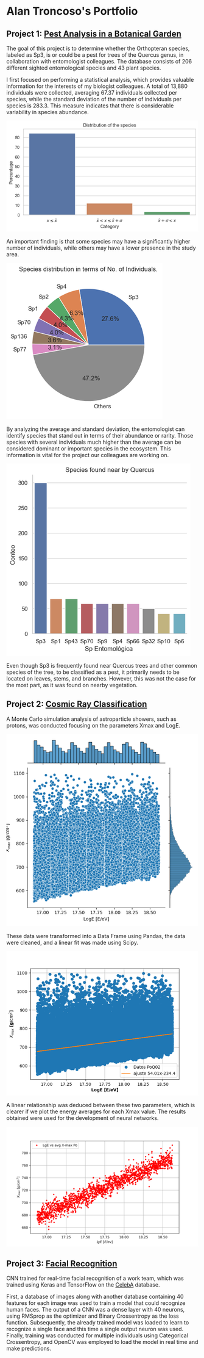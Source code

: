 # Alan Troncoso's Portfolio

## Project 1: [Pest Analysis in a Botanical Garden](https://github.com/Dantron98/BotanicalGarden)

The goal of this project is to determine whether the Orthopteran species, labeled as Sp3, is or could be a pest for trees of the Quercus genus, in collaboration with entomologist colleagues.
The database consists of 206 different sighted entomological species and 43 plant species.

I first focused on performing a statistical analysis, which provides valuable information for the interests of my biologist colleagues.
A total of 13,880 individuals were collected, averaging 67.37 individuals collected per species, while the standard deviation of the number of individuals per species is 283.3. This measure indicates that there is considerable variability in species abundance.

![](/images/output.png)

An important finding is that some species may have a significantly higher number of individuals, while others may have a lower presence in the study area.

![](/images/cake_graph.png)

By analyzing the average and standard deviation, the entomologist can identify species that stand out in terms of their abundance or rarity. Those species with several individuals much higher than the average can be considered dominant or important species in the ecosystem. This information is vital for the project our colleagues are working on.

![](/images/quercus_sp.png)

Even though Sp3 is frequently found near Quercus trees and other common species of the tree, to be classified as a pest, it primarily needs to be located on leaves, stems, and branches. However, this was not the case for the most part, as it was found on nearby vegetation.

## Project 2: [Cosmic Ray Classification](https://github.com/Dantron98/pyroot)
A Monte Carlo simulation analysis of astroparticle showers, such as protons, was conducted focusing on the parameters 
Xmax and LogE. 

![](/images/jointplot.png)

These data were transformed into a Data Frame using Pandas, the data were cleaned, and a linear fit was made using Scipy.

![](/images/graf1.png)

A linear relationship was deduced between these two parameters, which is clearer if we plot the energy averages for each Xmax value. The results obtained were used for the development of neural networks.

![](/images/LgE_vs_avgXmax_Po.png)

## Project 3: [Facial Recognition](https://github.com/Dantron98/ReconocimientoFacial/tree/main)

CNN trained for real-time facial recognition of a work team, which was trained using Keras and TensorFlow on the [CelebA](https://www.kaggle.com/datasets/jessicali9530/celeba-dataset) database.

First, a database of images along with another database containing 40 features for each image was used to train a model that could recognize human faces. The output of a CNN was a dense layer with 40 neurons, using RMSprop as the optimizer and Binary Crossentropy as the loss function. Subsequently, the already trained model was loaded to learn to recognize a single face and this time a single output neuron was used. Finally, training was conducted for multiple individuals using Categorical Crossentropy, and OpenCV was employed to load the model in real time and make predictions.



